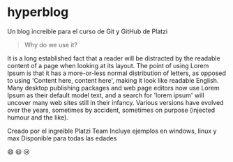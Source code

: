 # hyperblog
Un blog increible para el curso de Git y GitHub de Platzi


> Why do we use it?

It is a long established fact that a reader will be distracted by the readable content of a page when looking at its layout. The point of using Lorem Ipsum is that it has a more-or-less normal distribution of letters, as opposed to using 'Content here, content here', making it look like readable English. Many desktop publishing packages and web page editors now use Lorem Ipsum as their default model text, and a search for 'lorem ipsum' will uncover many web sites still in their infancy. Various versions have evolved over the years, sometimes by accident, sometimes on purpose (injected humour and the like).

Creado por el ingreible Platzi Team
Incluye ejemplos en windows, linux y max
Disponible para todas las edades

:smile: :laughing: :cry: